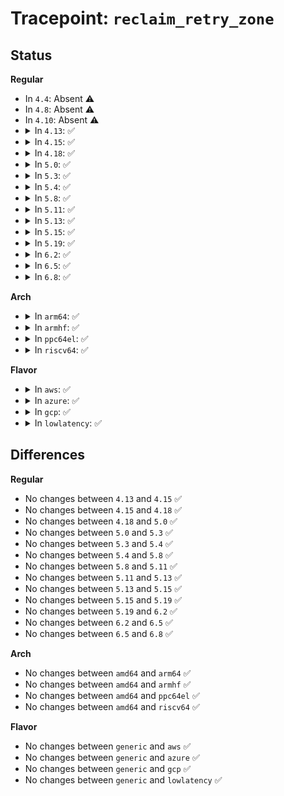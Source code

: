 # Tracepoint: <code>reclaim_retry_zone</code>

## Status
<b>Regular</b>
<ul>
<li>
In <code>4.4</code>: Absent ⚠️
</li>
<li>
In <code>4.8</code>: Absent ⚠️
</li>
<li>
In <code>4.10</code>: Absent ⚠️
</li>
<li>
<details>
<summary>In <code>4.13</code>: ✅</summary>

Event:

```c
struct trace_event_raw_reclaim_retry_zone {
    struct trace_entry ent;
    int node;
    int zone_idx;
    int order;
    long unsigned int reclaimable;
    long unsigned int available;
    long unsigned int min_wmark;
    int no_progress_loops;
    bool wmark_check;
    char __data[0];
};
```
Function:

```c
void trace_event_raw_event_reclaim_retry_zone(void *__data, struct zoneref *zoneref, int order, long unsigned int reclaimable, long unsigned int available, long unsigned int min_wmark, int no_progress_loops, bool wmark_check);
```
</details>
</li>
<li>
<details>
<summary>In <code>4.15</code>: ✅</summary>

Event:

```c
struct trace_event_raw_reclaim_retry_zone {
    struct trace_entry ent;
    int node;
    int zone_idx;
    int order;
    long unsigned int reclaimable;
    long unsigned int available;
    long unsigned int min_wmark;
    int no_progress_loops;
    bool wmark_check;
    char __data[0];
};
```
Function:

```c
void trace_event_raw_event_reclaim_retry_zone(void *__data, struct zoneref *zoneref, int order, long unsigned int reclaimable, long unsigned int available, long unsigned int min_wmark, int no_progress_loops, bool wmark_check);
```
</details>
</li>
<li>
<details>
<summary>In <code>4.18</code>: ✅</summary>

Event:

```c
struct trace_event_raw_reclaim_retry_zone {
    struct trace_entry ent;
    int node;
    int zone_idx;
    int order;
    long unsigned int reclaimable;
    long unsigned int available;
    long unsigned int min_wmark;
    int no_progress_loops;
    bool wmark_check;
    char __data[0];
};
```
Function:

```c
void trace_event_raw_event_reclaim_retry_zone(void *__data, struct zoneref *zoneref, int order, long unsigned int reclaimable, long unsigned int available, long unsigned int min_wmark, int no_progress_loops, bool wmark_check);
```
</details>
</li>
<li>
<details>
<summary>In <code>5.0</code>: ✅</summary>

Event:

```c
struct trace_event_raw_reclaim_retry_zone {
    struct trace_entry ent;
    int node;
    int zone_idx;
    int order;
    long unsigned int reclaimable;
    long unsigned int available;
    long unsigned int min_wmark;
    int no_progress_loops;
    bool wmark_check;
    char __data[0];
};
```
Function:

```c
void trace_event_raw_event_reclaim_retry_zone(void *__data, struct zoneref *zoneref, int order, long unsigned int reclaimable, long unsigned int available, long unsigned int min_wmark, int no_progress_loops, bool wmark_check);
```
</details>
</li>
<li>
<details>
<summary>In <code>5.3</code>: ✅</summary>

Event:

```c
struct trace_event_raw_reclaim_retry_zone {
    struct trace_entry ent;
    int node;
    int zone_idx;
    int order;
    long unsigned int reclaimable;
    long unsigned int available;
    long unsigned int min_wmark;
    int no_progress_loops;
    bool wmark_check;
    char __data[0];
};
```
Function:

```c
void trace_event_raw_event_reclaim_retry_zone(void *__data, struct zoneref *zoneref, int order, long unsigned int reclaimable, long unsigned int available, long unsigned int min_wmark, int no_progress_loops, bool wmark_check);
```
</details>
</li>
<li>
<details>
<summary>In <code>5.4</code>: ✅</summary>

Event:

```c
struct trace_event_raw_reclaim_retry_zone {
    struct trace_entry ent;
    int node;
    int zone_idx;
    int order;
    long unsigned int reclaimable;
    long unsigned int available;
    long unsigned int min_wmark;
    int no_progress_loops;
    bool wmark_check;
    char __data[0];
};
```
Function:

```c
void trace_event_raw_event_reclaim_retry_zone(void *__data, struct zoneref *zoneref, int order, long unsigned int reclaimable, long unsigned int available, long unsigned int min_wmark, int no_progress_loops, bool wmark_check);
```
</details>
</li>
<li>
<details>
<summary>In <code>5.8</code>: ✅</summary>

Event:

```c
struct trace_event_raw_reclaim_retry_zone {
    struct trace_entry ent;
    int node;
    int zone_idx;
    int order;
    long unsigned int reclaimable;
    long unsigned int available;
    long unsigned int min_wmark;
    int no_progress_loops;
    bool wmark_check;
    char __data[0];
};
```
Function:

```c
void trace_event_raw_event_reclaim_retry_zone(void *__data, struct zoneref *zoneref, int order, long unsigned int reclaimable, long unsigned int available, long unsigned int min_wmark, int no_progress_loops, bool wmark_check);
```
</details>
</li>
<li>
<details>
<summary>In <code>5.11</code>: ✅</summary>

Event:

```c
struct trace_event_raw_reclaim_retry_zone {
    struct trace_entry ent;
    int node;
    int zone_idx;
    int order;
    long unsigned int reclaimable;
    long unsigned int available;
    long unsigned int min_wmark;
    int no_progress_loops;
    bool wmark_check;
    char __data[0];
};
```
Function:

```c
void trace_event_raw_event_reclaim_retry_zone(void *__data, struct zoneref *zoneref, int order, long unsigned int reclaimable, long unsigned int available, long unsigned int min_wmark, int no_progress_loops, bool wmark_check);
```
</details>
</li>
<li>
<details>
<summary>In <code>5.13</code>: ✅</summary>

Event:

```c
struct trace_event_raw_reclaim_retry_zone {
    struct trace_entry ent;
    int node;
    int zone_idx;
    int order;
    long unsigned int reclaimable;
    long unsigned int available;
    long unsigned int min_wmark;
    int no_progress_loops;
    bool wmark_check;
    char __data[0];
};
```
Function:

```c
void trace_event_raw_event_reclaim_retry_zone(void *__data, struct zoneref *zoneref, int order, long unsigned int reclaimable, long unsigned int available, long unsigned int min_wmark, int no_progress_loops, bool wmark_check);
```
</details>
</li>
<li>
<details>
<summary>In <code>5.15</code>: ✅</summary>

Event:

```c
struct trace_event_raw_reclaim_retry_zone {
    struct trace_entry ent;
    int node;
    int zone_idx;
    int order;
    long unsigned int reclaimable;
    long unsigned int available;
    long unsigned int min_wmark;
    int no_progress_loops;
    bool wmark_check;
    char __data[0];
};
```
Function:

```c
void trace_event_raw_event_reclaim_retry_zone(void *__data, struct zoneref *zoneref, int order, long unsigned int reclaimable, long unsigned int available, long unsigned int min_wmark, int no_progress_loops, bool wmark_check);
```
</details>
</li>
<li>
<details>
<summary>In <code>5.19</code>: ✅</summary>

Event:

```c
struct trace_event_raw_reclaim_retry_zone {
    struct trace_entry ent;
    int node;
    int zone_idx;
    int order;
    long unsigned int reclaimable;
    long unsigned int available;
    long unsigned int min_wmark;
    int no_progress_loops;
    bool wmark_check;
    char __data[0];
};
```
Function:

```c
void trace_event_raw_event_reclaim_retry_zone(void *__data, struct zoneref *zoneref, int order, long unsigned int reclaimable, long unsigned int available, long unsigned int min_wmark, int no_progress_loops, bool wmark_check);
```
</details>
</li>
<li>
<details>
<summary>In <code>6.2</code>: ✅</summary>

Event:

```c
struct trace_event_raw_reclaim_retry_zone {
    struct trace_entry ent;
    int node;
    int zone_idx;
    int order;
    long unsigned int reclaimable;
    long unsigned int available;
    long unsigned int min_wmark;
    int no_progress_loops;
    bool wmark_check;
    char __data[0];
};
```
Function:

```c
void trace_event_raw_event_reclaim_retry_zone(void *__data, struct zoneref *zoneref, int order, long unsigned int reclaimable, long unsigned int available, long unsigned int min_wmark, int no_progress_loops, bool wmark_check);
```
</details>
</li>
<li>
<details>
<summary>In <code>6.5</code>: ✅</summary>

Event:

```c
struct trace_event_raw_reclaim_retry_zone {
    struct trace_entry ent;
    int node;
    int zone_idx;
    int order;
    long unsigned int reclaimable;
    long unsigned int available;
    long unsigned int min_wmark;
    int no_progress_loops;
    bool wmark_check;
    char __data[0];
};
```
Function:

```c
void trace_event_raw_event_reclaim_retry_zone(void *__data, struct zoneref *zoneref, int order, long unsigned int reclaimable, long unsigned int available, long unsigned int min_wmark, int no_progress_loops, bool wmark_check);
```
</details>
</li>
<li>
<details>
<summary>In <code>6.8</code>: ✅</summary>

Event:

```c
struct trace_event_raw_reclaim_retry_zone {
    struct trace_entry ent;
    int node;
    int zone_idx;
    int order;
    long unsigned int reclaimable;
    long unsigned int available;
    long unsigned int min_wmark;
    int no_progress_loops;
    bool wmark_check;
    char __data[0];
};
```
Function:

```c
void trace_event_raw_event_reclaim_retry_zone(void *__data, struct zoneref *zoneref, int order, long unsigned int reclaimable, long unsigned int available, long unsigned int min_wmark, int no_progress_loops, bool wmark_check);
```
</details>
</li>
</ul>
<b>Arch</b>
<ul>
<li>
<details>
<summary>In <code>arm64</code>: ✅</summary>

Event:

```c
struct trace_event_raw_reclaim_retry_zone {
    struct trace_entry ent;
    int node;
    int zone_idx;
    int order;
    long unsigned int reclaimable;
    long unsigned int available;
    long unsigned int min_wmark;
    int no_progress_loops;
    bool wmark_check;
    char __data[0];
};
```
Function:

```c
void trace_event_raw_event_reclaim_retry_zone(void *__data, struct zoneref *zoneref, int order, long unsigned int reclaimable, long unsigned int available, long unsigned int min_wmark, int no_progress_loops, bool wmark_check);
```
</details>
</li>
<li>
<details>
<summary>In <code>armhf</code>: ✅</summary>

Event:

```c
struct trace_event_raw_reclaim_retry_zone {
    struct trace_entry ent;
    int node;
    int zone_idx;
    int order;
    long unsigned int reclaimable;
    long unsigned int available;
    long unsigned int min_wmark;
    int no_progress_loops;
    bool wmark_check;
    char __data[0];
};
```
Function:

```c
void trace_event_raw_event_reclaim_retry_zone(void *__data, struct zoneref *zoneref, int order, long unsigned int reclaimable, long unsigned int available, long unsigned int min_wmark, int no_progress_loops, bool wmark_check);
```
</details>
</li>
<li>
<details>
<summary>In <code>ppc64el</code>: ✅</summary>

Event:

```c
struct trace_event_raw_reclaim_retry_zone {
    struct trace_entry ent;
    int node;
    int zone_idx;
    int order;
    long unsigned int reclaimable;
    long unsigned int available;
    long unsigned int min_wmark;
    int no_progress_loops;
    bool wmark_check;
    char __data[0];
};
```
Function:

```c
void trace_event_raw_event_reclaim_retry_zone(void *__data, struct zoneref *zoneref, int order, long unsigned int reclaimable, long unsigned int available, long unsigned int min_wmark, int no_progress_loops, bool wmark_check);
```
</details>
</li>
<li>
<details>
<summary>In <code>riscv64</code>: ✅</summary>

Event:

```c
struct trace_event_raw_reclaim_retry_zone {
    struct trace_entry ent;
    int node;
    int zone_idx;
    int order;
    long unsigned int reclaimable;
    long unsigned int available;
    long unsigned int min_wmark;
    int no_progress_loops;
    bool wmark_check;
    char __data[0];
};
```
Function:

```c
void trace_event_raw_event_reclaim_retry_zone(void *__data, struct zoneref *zoneref, int order, long unsigned int reclaimable, long unsigned int available, long unsigned int min_wmark, int no_progress_loops, bool wmark_check);
```
</details>
</li>
</ul>
<b>Flavor</b>
<ul>
<li>
<details>
<summary>In <code>aws</code>: ✅</summary>

Event:

```c
struct trace_event_raw_reclaim_retry_zone {
    struct trace_entry ent;
    int node;
    int zone_idx;
    int order;
    long unsigned int reclaimable;
    long unsigned int available;
    long unsigned int min_wmark;
    int no_progress_loops;
    bool wmark_check;
    char __data[0];
};
```
Function:

```c
void trace_event_raw_event_reclaim_retry_zone(void *__data, struct zoneref *zoneref, int order, long unsigned int reclaimable, long unsigned int available, long unsigned int min_wmark, int no_progress_loops, bool wmark_check);
```
</details>
</li>
<li>
<details>
<summary>In <code>azure</code>: ✅</summary>

Event:

```c
struct trace_event_raw_reclaim_retry_zone {
    struct trace_entry ent;
    int node;
    int zone_idx;
    int order;
    long unsigned int reclaimable;
    long unsigned int available;
    long unsigned int min_wmark;
    int no_progress_loops;
    bool wmark_check;
    char __data[0];
};
```
Function:

```c
void trace_event_raw_event_reclaim_retry_zone(void *__data, struct zoneref *zoneref, int order, long unsigned int reclaimable, long unsigned int available, long unsigned int min_wmark, int no_progress_loops, bool wmark_check);
```
</details>
</li>
<li>
<details>
<summary>In <code>gcp</code>: ✅</summary>

Event:

```c
struct trace_event_raw_reclaim_retry_zone {
    struct trace_entry ent;
    int node;
    int zone_idx;
    int order;
    long unsigned int reclaimable;
    long unsigned int available;
    long unsigned int min_wmark;
    int no_progress_loops;
    bool wmark_check;
    char __data[0];
};
```
Function:

```c
void trace_event_raw_event_reclaim_retry_zone(void *__data, struct zoneref *zoneref, int order, long unsigned int reclaimable, long unsigned int available, long unsigned int min_wmark, int no_progress_loops, bool wmark_check);
```
</details>
</li>
<li>
<details>
<summary>In <code>lowlatency</code>: ✅</summary>

Event:

```c
struct trace_event_raw_reclaim_retry_zone {
    struct trace_entry ent;
    int node;
    int zone_idx;
    int order;
    long unsigned int reclaimable;
    long unsigned int available;
    long unsigned int min_wmark;
    int no_progress_loops;
    bool wmark_check;
    char __data[0];
};
```
Function:

```c
void trace_event_raw_event_reclaim_retry_zone(void *__data, struct zoneref *zoneref, int order, long unsigned int reclaimable, long unsigned int available, long unsigned int min_wmark, int no_progress_loops, bool wmark_check);
```
</details>
</li>
</ul>

## Differences
<b>Regular</b>
<ul>
<li>
No changes between <code>4.13</code> and <code>4.15</code> ✅
</li>
<li>
No changes between <code>4.15</code> and <code>4.18</code> ✅
</li>
<li>
No changes between <code>4.18</code> and <code>5.0</code> ✅
</li>
<li>
No changes between <code>5.0</code> and <code>5.3</code> ✅
</li>
<li>
No changes between <code>5.3</code> and <code>5.4</code> ✅
</li>
<li>
No changes between <code>5.4</code> and <code>5.8</code> ✅
</li>
<li>
No changes between <code>5.8</code> and <code>5.11</code> ✅
</li>
<li>
No changes between <code>5.11</code> and <code>5.13</code> ✅
</li>
<li>
No changes between <code>5.13</code> and <code>5.15</code> ✅
</li>
<li>
No changes between <code>5.15</code> and <code>5.19</code> ✅
</li>
<li>
No changes between <code>5.19</code> and <code>6.2</code> ✅
</li>
<li>
No changes between <code>6.2</code> and <code>6.5</code> ✅
</li>
<li>
No changes between <code>6.5</code> and <code>6.8</code> ✅
</li>
</ul>
<b>Arch</b>
<ul>
<li>
No changes between <code>amd64</code> and <code>arm64</code> ✅
</li>
<li>
No changes between <code>amd64</code> and <code>armhf</code> ✅
</li>
<li>
No changes between <code>amd64</code> and <code>ppc64el</code> ✅
</li>
<li>
No changes between <code>amd64</code> and <code>riscv64</code> ✅
</li>
</ul>
<b>Flavor</b>
<ul>
<li>
No changes between <code>generic</code> and <code>aws</code> ✅
</li>
<li>
No changes between <code>generic</code> and <code>azure</code> ✅
</li>
<li>
No changes between <code>generic</code> and <code>gcp</code> ✅
</li>
<li>
No changes between <code>generic</code> and <code>lowlatency</code> ✅
</li>
</ul>
